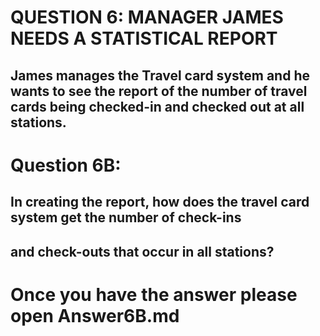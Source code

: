 QUESTION 6: MANAGER JAMES NEEDS A STATISTICAL REPORT 
====================================================

James manages the Travel card system and he wants to see the report of the number of travel cards being checked-in and checked out at all stations.
---------------------------------------------------------------------------------------------------------------
 
Question 6B:
============
In creating the report, how does the travel card system get the number of check-ins
-
and check-outs that occur in all stations?
---------------------------------------------------------------------------------------------------------------

Once you have the answer please open Answer6B.md
================================================



 

